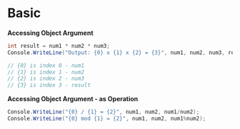 # Basic

**Accessing Object Argument**

```csharp
int result = num1 * num2 * num3;
Console.WriteLine("Output: {0} x {1} x {2} = {3}", num1, num2, num3, result);

// {0} is index 0 - num1
// {1} is index 1 - num2
// {2} is index 2 - num3
// {3} is index 3 - result
```

**Accessing Object Argument - as Operation**

```csharp
Console.WriteLine("{0} / {1} = {2}", num1, num2, num1/num2);
Console.WriteLine("{0} mod {1} = {2}", num1, num2, num1%num2);
```

